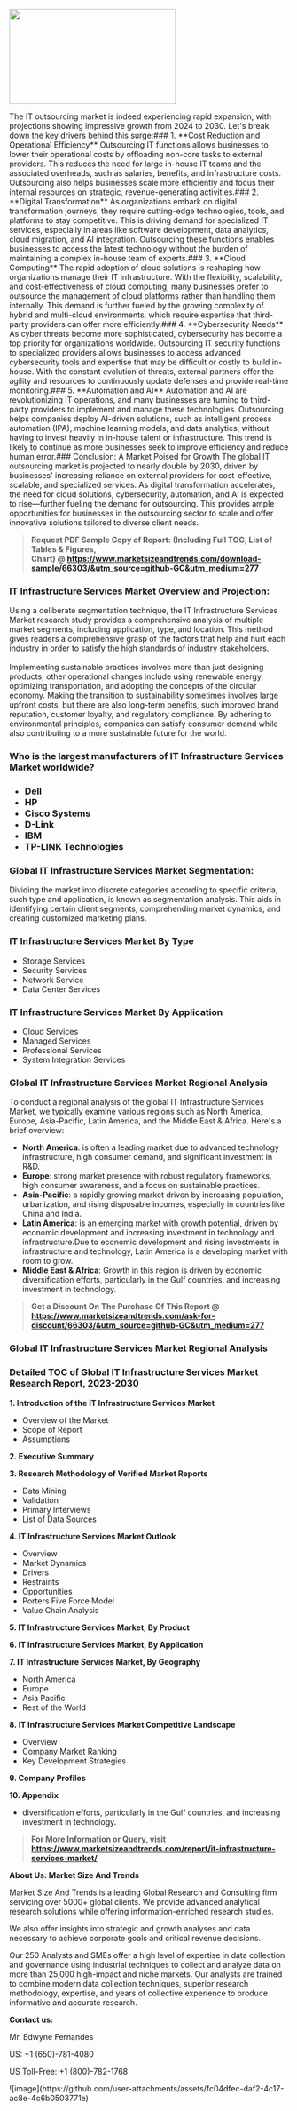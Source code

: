 <p><img class="alignnone size-medium wp-image-20088" src="https://ffe5etoiles.com/wp-content/uploads/2024/12/MST1-300x171.png" alt="" width="300" height="171" /></p>The IT outsourcing market is indeed experiencing rapid expansion, with projections showing impressive growth from 2024 to 2030. Let's break down the key drivers behind this surge:### 1. **Cost Reduction and Operational Efficiency** Outsourcing IT functions allows businesses to lower their operational costs by offloading non-core tasks to external providers. This reduces the need for large in-house IT teams and the associated overheads, such as salaries, benefits, and infrastructure costs. Outsourcing also helps businesses scale more efficiently and focus their internal resources on strategic, revenue-generating activities.### 2. **Digital Transformation** As organizations embark on digital transformation journeys, they require cutting-edge technologies, tools, and platforms to stay competitive. This is driving demand for specialized IT services, especially in areas like software development, data analytics, cloud migration, and AI integration. Outsourcing these functions enables businesses to access the latest technology without the burden of maintaining a complex in-house team of experts.### 3. **Cloud Computing** The rapid adoption of cloud solutions is reshaping how organizations manage their IT infrastructure. With the flexibility, scalability, and cost-effectiveness of cloud computing, many businesses prefer to outsource the management of cloud platforms rather than handling them internally. This demand is further fueled by the growing complexity of hybrid and multi-cloud environments, which require expertise that third-party providers can offer more efficiently.### 4. **Cybersecurity Needs** As cyber threats become more sophisticated, cybersecurity has become a top priority for organizations worldwide. Outsourcing IT security functions to specialized providers allows businesses to access advanced cybersecurity tools and expertise that may be difficult or costly to build in-house. With the constant evolution of threats, external partners offer the agility and resources to continuously update defenses and provide real-time monitoring.### 5. **Automation and AI** Automation and AI are revolutionizing IT operations, and many businesses are turning to third-party providers to implement and manage these technologies. Outsourcing helps companies deploy AI-driven solutions, such as intelligent process automation (IPA), machine learning models, and data analytics, without having to invest heavily in in-house talent or infrastructure. This trend is likely to continue as more businesses seek to improve efficiency and reduce human error.### Conclusion: A Market Poised for Growth The global IT outsourcing market is projected to nearly double by 2030, driven by businesses' increasing reliance on external providers for cost-effective, scalable, and specialized services. As digital transformation accelerates, the need for cloud solutions, cybersecurity, automation, and AI is expected to rise—further fueling the demand for outsourcing. This provides ample opportunities for businesses in the outsourcing sector to scale and offer innovative solutions tailored to diverse client needs.</p><blockquote id="" class=""><strong>Request PDF Sample Copy of Report: (Including Full TOC, List of Tables &amp; Figures, Chart)&nbsp;@&nbsp;<strong><a href="https://www.marketsizeandtrends.com/download-sample/66303/&utm_source=github-GC&utm_medium=277" target="_blank">https://www.marketsizeandtrends.com/download-sample/66303/&utm_source=github-GC&utm_medium=277</a></strong></strong></blockquote><h3 id="" class="">IT Infrastructure Services Market&nbsp;Overview and Projection:</h3><p id="" class="">Using a deliberate segmentation technique, the IT Infrastructure Services Market research study provides a comprehensive analysis of multiple market segments, including application, type, and location. This method gives readers a comprehensive grasp of the factors that help and hurt each industry in order to satisfy the high standards of industry stakeholders. <br /> <br />Implementing sustainable practices involves more than just designing products; other operational changes include using renewable energy, optimizing transportation, and adopting the concepts of the circular economy. Making the transition to sustainability sometimes involves large upfront costs, but there are also long-term benefits, such improved brand reputation, customer loyalty, and regulatory compliance. By adhering to environmental principles, companies can satisfy consumer demand while also contributing to a more sustainable future for the world.</p><h3 id="" class="">Who is the largest manufacturers of&nbsp;IT Infrastructure Services Market worldwide?</h3><h3 class=""><p><ul><li>Dell </li><li> HP </li><li> Cisco Systems </li><li> D-Link </li><li> IBM </li><li> TP-LINK Technologies</li></ul></p></h3><h3 id="" class="">Global&nbsp;IT Infrastructure Services Market Segmentation:</h3><p id="" class="">Dividing the market into discrete categories according to specific criteria, such type and application, is known as segmentation analysis. This aids in identifying certain client segments, comprehending market dynamics, and creating customized marketing plans.</p><h3 id="" class="">IT Infrastructure Services Market&nbsp;By Type</h3><p><p><ul><li>Storage Services </li><li> Security Services </li><li> Network Service </li><li> Data Center Services</p></li></ul></p></p><h3 id="" class="">IT Infrastructure Services Market&nbsp;By Application</h3><p class=""><p><ul><li>Cloud Services </li><li> Managed Services </li><li> Professional Services </li><li> System Integration Services</li></ul></p></p><h3 id="" class="">Global IT Infrastructure Services Market Regional Analysis</h3><p id="" class="">To conduct a regional analysis of the global IT Infrastructure Services Market, we typically examine various regions such as North America, Europe, Asia-Pacific, Latin America, and the Middle East &amp; Africa. Here's a brief overview:</p><ul><li><strong>North America</strong>: is often a leading market due to advanced technology infrastructure, high consumer demand, and significant investment in R&amp;D.</li><li><strong>Europe</strong>: strong market presence with robust regulatory frameworks, high consumer awareness, and a focus on sustainable practices.</li><li><strong>Asia-Pacific</strong>: a rapidly growing market driven by increasing population, urbanization, and rising disposable incomes, especially in countries like China and India.</li><li><strong>Latin America</strong>: is an emerging market with growth potential, driven by economic development and increasing investment in technology and infrastructure.Due to economic development and rising investments in infrastructure and technology, Latin America is a developing market with room to grow.</li><li><strong>Middle East &amp; Africa</strong>: Growth in this region is driven by economic diversification efforts, particularly in the Gulf countries, and increasing investment in technology.</li></ul><blockquote id="" class=""><strong>Get a Discount On The Purchase Of This Report @ <strong><a href="https://www.marketsizeandtrends.com/ask-for-discount/66303/&utm_source=github-GC&utm_medium=277" target="_blank">https://www.marketsizeandtrends.com/ask-for-discount/66303/&utm_source=github-GC&utm_medium=277</a></strong></strong></blockquote><h3 id="" class="">Global IT Infrastructure Services Market Regional Analysis</h3><h3 id="" class="">Detailed TOC of Global IT Infrastructure Services Market Research Report, 2023-2030</h3><p id="" class=""><strong>1. Introduction of the IT Infrastructure Services Market</strong></p><ul><li>Overview of the Market</li><li>Scope of Report</li><li>Assumptions</li></ul><p id="" class=""><strong>2. Executive Summary</strong></p><p id="" class=""><strong>3. Research Methodology of Verified Market Reports</strong></p><ul><li>Data Mining</li><li>Validation</li><li>Primary Interviews</li><li>List of Data Sources</li></ul><p id="" class=""><strong>4. IT Infrastructure Services Market Outlook</strong></p><ul><li>Overview</li><li>Market Dynamics</li><li>Drivers</li><li>Restraints</li><li>Opportunities</li><li>Porters Five Force Model</li><li>Value Chain Analysis</li></ul><p id="" class=""><strong>5. IT Infrastructure Services Market, By Product</strong></p><p id="" class=""><strong>6. IT Infrastructure Services Market, By Application</strong></p><p id="" class=""><strong>7. IT Infrastructure Services Market, By Geography</strong></p><ul><li>North America</li><li>Europe</li><li>Asia Pacific</li><li>Rest of the World</li></ul><p id="" class=""><strong>8. IT Infrastructure Services Market Competitive Landscape</strong></p><ul><li>Overview</li><li>Company Market Ranking</li><li>Key Development Strategies</li></ul><p id="" class=""><strong>9. Company Profiles</strong></p><p id="" class=""><strong>10. Appendix</strong></p><ul><li>diversification efforts, particularly in the Gulf countries, and increasing investment in technology.</li></ul><blockquote id="" class=""><strong>For More Information or Query, visit <strong><strong><a href="https://www.marketsizeandtrends.com/report/it-infrastructure-services-market/" target="_blank">https://www.marketsizeandtrends.com/report/it-infrastructure-services-market/</a></strong></strong></strong></blockquote><p id="" class=""><strong>About Us: Market Size And Trends</strong></p><p id="" class="">Market Size And Trends is a leading Global Research and Consulting firm servicing over 5000+ global clients. We provide advanced analytical research solutions while offering information-enriched research studies.</p><p id="" class="">We also offer insights into strategic and growth analyses and data necessary to achieve corporate goals and critical revenue decisions.</p><p id="" class="">Our 250 Analysts and SMEs offer a high level of expertise in data collection and governance using industrial techniques to collect and analyze data on more than 25,000 high-impact and niche markets. Our analysts are trained to combine modern data collection techniques, superior research methodology, expertise, and years of collective experience to produce informative and accurate research.</p><p id="" class=""><strong>Contact us:</strong></p><p id="" class="">Mr. Edwyne Fernandes</p><p id="" class="">US: +1 (650)-781-4080</p><p id="" class="">US Toll-Free: +1 (800)-782-1768</p>
![image](https://github.com/user-attachments/assets/fc04dfec-daf2-4c17-ac8e-4c6b0503771e)
